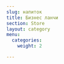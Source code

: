 ```yaml
---
slug: напиток
title: Бизнес ланчи
section: Store
layout: category
menu:
  categories:
    weight: 2

---
```

